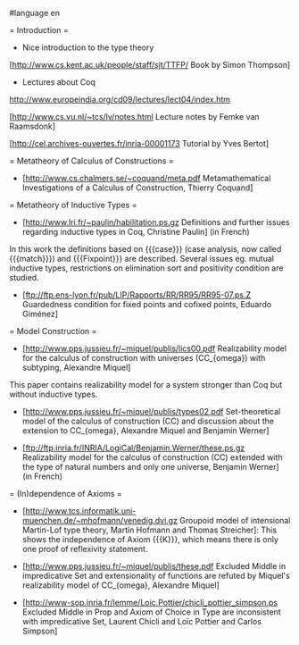 #language en

= Introduction =

 * Nice introduction to the type theory 

  [http://www.cs.kent.ac.uk/people/staff/sjt/TTFP/ Book by Simon Thompson]

 * Lectures about Coq

  http://www.europeindia.org/cd09/lectures/lect04/index.htm

  [http://www.cs.vu.nl/~tcs/lv/notes.html Lecture notes by Femke van Raamsdonk]
 
  [http://cel.archives-ouvertes.fr/inria-00001173 Tutorial by Yves Bertot]

= Metatheory of Calculus of Constructions =

 * [http://www.cs.chalmers.se/~coquand/meta.pdf Metamathematical Investigations of a Calculus of Construction, Thierry Coquand] 

= Metatheory of Inductive Types =

 * [http://www.lri.fr/~paulin/habilitation.ps.gz Definitions and further issues regarding inductive types in Coq, Christine Paulin] (in French)

  In this work the definitions based on {{{case}}} (case analysis, now called {{{match}}}) and {{{Fixpoint}}} are described. Several issues eg. mutual inductive types, restrictions on elimination sort and positivity condition are studied.

 * [ftp://ftp.ens-lyon.fr/pub/LIP/Rapports/RR/RR95/RR95-07.ps.Z Guardedness condition for fixed points and cofixed points, Eduardo Giménez]

= Model Construction =

 * [http://www.pps.jussieu.fr/~miquel/publis/lics00.pdf Realizability model for the calculus of construction with universes (CC_{omega}) with subtyping, Alexandre Miquel]

 This paper contains realizability model for a system stronger than Coq but without inductive types.

 * [http://www.pps.jussieu.fr/~miquel/publis/types02.pdf Set-theoretical model of the calculus of construction (CC) and discussion about the extension to CC_{omega}, Alexandre Miquel and Benjamin Werner]

 * [ftp://ftp.inria.fr/INRIA/LogiCal/Benjamin.Werner/these.ps.gz Realizability model for the calculus of construction (CC) extended with the type of natural numbers and only one universe, Benjamin Werner] (in French)

= (In)dependence of Axioms =

 * [http://www.tcs.informatik.uni-muenchen.de/~mhofmann/venedig.dvi.gz Groupoid model of intensional Martin-Lof type theory, Martin Hofmann and Thomas Streicher]: This shows the independence of Axiom {{{K}}}, which means there is only one proof of reflexivity statement.

 * [http://www.pps.jussieu.fr/~miquel/publis/these.pdf Excluded Middle in impredicative Set and extensionality of functions are refuted by Miquel's realizability model of CC_{omega}, Alexandre Miquel]
 
 * [http://www-sop.inria.fr/lemme/Loic.Pottier/chicli_pottier_simpson.ps Excluded Middle in Prop and Axiom of Choice in Type are inconsistent with impredicative Set, Laurent Chicli and Loïc Pottier and Carlos Simpson]
